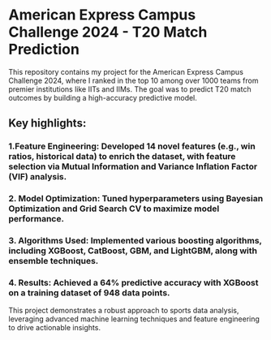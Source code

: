 # American Express Campus Challenge 2024 - T20 Match Prediction
This repository contains my project for the American Express Campus Challenge 2024, where I ranked in the top 10 among over 1000 teams from premier institutions like IITs and IIMs. The goal was to predict T20 match outcomes by building a high-accuracy predictive model.

## Key highlights:
### 1.Feature Engineering: Developed 14 novel features (e.g., win ratios, historical data) to enrich the dataset, with feature selection via Mutual Information and Variance Inflation Factor (VIF) analysis.
### 2. Model Optimization: Tuned hyperparameters using Bayesian Optimization and Grid Search CV to maximize model performance.
### 3. Algorithms Used: Implemented various boosting algorithms, including XGBoost, CatBoost, GBM, and LightGBM, along with ensemble techniques.
### 4. Results: Achieved a 64% predictive accuracy with XGBoost on a training dataset of 948 data points.

This project demonstrates a robust approach to sports data analysis, leveraging advanced machine learning techniques and feature engineering to drive actionable insights.
